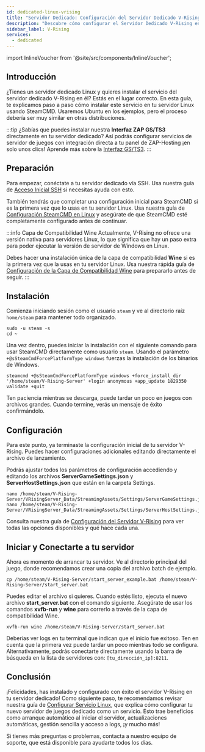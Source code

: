 ```yaml
---
id: dedicated-linux-vrising
title: "Servidor Dedicado: Configuración del Servidor Dedicado V-Rising en Linux"
description: "Descubre cómo configurar el Servidor Dedicado V-Rising en Linux para un alquiler de servidores y gestión sin complicaciones → Aprende más ahora"
sidebar_label: V-Rising
services:
  - dedicated
---
```


import InlineVoucher from '@site/src/components/InlineVoucher';

## Introducción
¿Tienes un servidor dedicado Linux y quieres instalar el servicio del servidor dedicado V-Rising en él? Estás en el lugar correcto. En esta guía, te explicamos paso a paso cómo instalar este servicio en tu servidor Linux usando SteamCMD. Usaremos Ubuntu en los ejemplos, pero el proceso debería ser muy similar en otras distribuciones.

:::tip
¿Sabías que puedes instalar nuestra **Interfaz ZAP GS/TS3** directamente en tu servidor dedicado? Así podrás configurar servicios de servidor de juegos con integración directa a tu panel de ZAP-Hosting ¡en solo unos clics! Aprende más sobre la [Interfaz GS/TS3](dedicated-linux-gs-interface.md).
:::

<InlineVoucher />

## Preparación

Para empezar, conéctate a tu servidor dedicado vía SSH. Usa nuestra guía de [Acceso Inicial SSH](dedicated-linux-ssh.md) si necesitas ayuda con esto.

También tendrás que completar una configuración inicial para SteamCMD si es la primera vez que lo usas en tu servidor Linux. Usa nuestra guía de [Configuración SteamCMD en Linux](dedicated-linux-steamcmd.md) y asegúrate de que SteamCMD esté completamente configurado antes de continuar.

:::info Capa de Compatibilidad Wine
Actualmente, V-Rising no ofrece una versión nativa para servidores Linux, lo que significa que hay un paso extra para poder ejecutar la versión de servidor de Windows en Linux.

Debes hacer una instalación única de la capa de compatibilidad **Wine** si es la primera vez que la usas en tu servidor Linux. Usa nuestra rápida guía de [Configuración de la Capa de Compatibilidad Wine](dedicated-linux-wine.md) para prepararlo antes de seguir.
:::

## Instalación

Comienza iniciando sesión como el usuario `steam` y ve al directorio raíz `home/steam` para mantener todo organizado.
```
sudo -u steam -s
cd ~
```

Una vez dentro, puedes iniciar la instalación con el siguiente comando para usar SteamCMD directamente como usuario `steam`. Usando el parámetro `+@sSteamCmdForcePlatformType windows` fuerzas la instalación de los binarios de Windows.
```
steamcmd +@sSteamCmdForcePlatformType windows +force_install_dir '/home/steam/V-Rising-Server' +login anonymous +app_update 1829350 validate +quit
```

Ten paciencia mientras se descarga, puede tardar un poco en juegos con archivos grandes. Cuando termine, verás un mensaje de éxito confirmándolo.

## Configuración

Para este punto, ya terminaste la configuración inicial de tu servidor V-Rising. Puedes hacer configuraciones adicionales editando directamente el archivo de lanzamiento.

Podrás ajustar todos los parámetros de configuración accediendo y editando los archivos **ServerGameSettings.json** y **ServerHostSettings.json** que están en la carpeta Settings.
```
nano /home/steam/V-Rising-Server/VRisingServer_Data/StreamingAssets/Settings/ServerGameSettings.json
nano /home/steam/V-Rising-Server/VRisingServer_Data/StreamingAssets/Settings/ServerHostSettings.json
```

Consulta nuestra guía de [Configuración del Servidor V-Rising](vrising-configuration.md) para ver todas las opciones disponibles y qué hace cada una.

## Iniciar y Conectarte a tu servidor

Ahora es momento de arrancar tu servidor. Ve al directorio principal del juego, donde recomendamos crear una copia del archivo batch de ejemplo.
```
cp /home/steam/V-Rising-Server/start_server_example.bat /home/steam/V-Rising-Server/start_server.bat
```

Puedes editar el archivo si quieres. Cuando estés listo, ejecuta el nuevo archivo **start_server.bat** con el comando siguiente. Asegúrate de usar los comandos **xvfb-run** y **wine** para correrlo a través de la capa de compatibilidad Wine.
```
xvfb-run wine /home/steam/V-Rising-Server/start_server.bat
```

Deberías ver logs en tu terminal que indican que el inicio fue exitoso. Ten en cuenta que la primera vez puede tardar un poco mientras todo se configura. Alternativamente, podrás conectarte directamente usando la barra de búsqueda en la lista de servidores con: `[tu_dirección_ip]:8211`.

## Conclusión

¡Felicidades, has instalado y configurado con éxito el servidor V-Rising en tu servidor dedicado! Como siguiente paso, te recomendamos revisar nuestra guía de [Configurar Servicio Linux](dedicated-linux-create-gameservice.md), que explica cómo configurar tu nuevo servidor de juegos dedicado como un servicio. Esto trae beneficios como arranque automático al iniciar el servidor, actualizaciones automáticas, gestión sencilla y acceso a logs, ¡y mucho más!

Si tienes más preguntas o problemas, contacta a nuestro equipo de soporte, que está disponible para ayudarte todos los días.

<InlineVoucher />